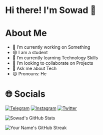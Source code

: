 # Hi there! I'm Sowad 👋
# About Me
- 🔭 I’m currently working on Something
- 😄 I am a student
- 🌱 I’m currently learning Technology Skills
- 👯 I’m looking to collaborate on Projects 
- 💬 Ask me about Tech
- 😄 Pronouns: He

# 🌐 Socials


<a href="">[![Telegram](https://img.shields.io/badge/Telegram-Chat-blue.svg)](https://t.me/SowadBD)</a> <a href="">[![Instagram](https://img.shields.io/badge/Instagram-%23E4405F.svg?logo=Instagram&logoColor=white)](http://Instagram.com/Sowad112)</a> <a href="">[![Twitter](https://img.shields.io/badge/Twitter-%231DA1F2.svg?logo=Twitter&logoColor=white)](https://twitter.com/Sowad112)</a>


![Sowad's GitHub Stats](https://github-readme-stats.vercel.app/api?username=Sowad112&show_icons=true&theme=radical)

![Your Name's GitHub Streak](https://github-readme-streak-stats.herokuapp.com/?user=Sowad112&theme=dark)


